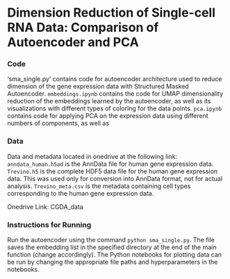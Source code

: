 # Dimension Reduction of Single-cell RNA Data: Comparison of Autoencoder and PCA

### Code
‘sma_single.py’ contains code for autoencoder architecture used to reduce dimension of the gene expression data with Structured Masked Autoencoder.
`embeddings.ipynb` contains the code for UMAP dimensionality reduction of the embeddings learned by the autoencoder, as well as its visualizations with different types of coloring for the data points. 
`pca.ipynb` contains code for applying PCA on the expression data using different numbers of components, as well as

### Data
Data and metadata located in onedrive at the following link:
`anndata_human.h5ad` is the AnnData file for human gene expression data.
`Trevino.h5` is the complete HDF5 data file for the human gene expression data. This was used only for conversion into AnnData format, not for actual analysis. 
`Trevino_meta.csv` is the metadata containing cell types corresponding to the human gene expression data.

Onedrive Link: CGDA_data

### Instructions for Running
Run the autoencoder using the command `python sma_single.py`. The file saves the embedding list in the specified directory at the end of the main function (change accordingly). The Python notebooks for plotting data can be run by changing the appropriate file paths and hyperparameters in the notebooks.